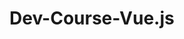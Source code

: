 # Dev-Course-Vue.js

<!-- <!DOCTYPE html>
<html lang="ko">
  <head>
    <meta charset="UTF-8" />
    <meta http-equiv="X-UA-Compatible" content="IE=edge" />
    <meta name="viewport" content="width=device-width, initial-scale=1.0" />
    <title>Document</title>
    <script src="https://unpkg.com/vue@next"></script>
  </head>
  <body>
    <div id="app">

    </div>
    <script>
      const App = {
        data() {
          return {

          }
        }
      }

      const vm = Vue.createApp(App).mount('#app')
    </script>

  </body>
</html> -->
